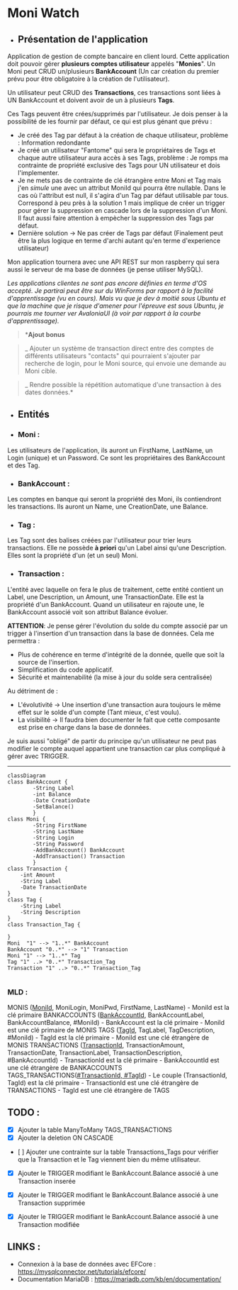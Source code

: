 # Moni Watch

  

-  ## Présentation de l'application

  

Application de gestion de compte bancaire en client lourd. Cette application doit pouvoir gérer **plusieurs comptes utilisateur** appelés "**Monies**". Un Moni peut CRUD un/plusieurs **BankAccount** (Un car création du premier prévu pour être obligatoire à la création de l'utilisateur).

Un utilisateur peut CRUD des **Transactions**, ces transactions sont liées à UN BankAccount et doivent avoir de un à plusieurs **Tags**.

Ces Tags peuvent être crées/supprimés par l'utilisateur. Je dois penser à la possibilité de les fournir par défaut, ce qui est plus génant que prévu :
- Je créé des Tag par défaut à la création de chaque utilisateur, problème : Information redondante
- Je créé un utilisateur "Fantome" qui sera le propriétaires de Tags et chaque autre utilisateur aura accès à ses Tags, problème : Je romps ma contrainte de propriété exclusive des Tags pour UN utilisateur et dois l'implementer.
- Je ne mets pas de contrainte de clé étrangère entre Moni et Tag mais j'en *simule* une avec un attribut MoniId qui pourra être nullable. Dans le cas où l'attribut est null, il s'agira d'un Tag par défaut utilisable par tous. Correspond à peu près à la solution 1 mais implique de créer un trigger pour gérer la suppression en cascade lors de la suppression d'un Moni. Il faut aussi faire attention à empècher la suppression des Tags par défaut. 
- Dernière solution -> Ne pas créer de Tags par défaut (Finalement peut être la plus logique en terme d'archi autant qu'en terme d'experience utilisateur)

Mon application tournera avec une API REST sur mon raspberry qui sera aussi le serveur de ma base de données (je pense utiliser MySQL).

*Les applications clientes ne sont pas encore définies en terme d'OS accepté. Je partirai peut être sur du WinForms par rapport à la facilité d'apprentissage (vu en cours). Mais vu que je dev à moitié sous Ubuntu et que la machine que je risque d'amener pour l'épreuve est sous Ubuntu, je pourrais me tourner ver AvaloniaUI (à voir par rapport à la courbe d'apprentissage).*

  

> ***Ajout bonus**

>_ Ajouter un système de transaction direct entre des comptes de différents utilisateurs "contacts" qui pourraient s'ajouter par recherche de login, pour le Moni source, qui envoie une demande au Moni cible.

>_ Rendre possible la répétition automatique d'une transaction à des dates données.*

  

-  ## Entités

-  ### Moni :

Les utilisateurs de l'application, ils auront un FirstName, LastName, un Login (unique) et un Password. Ce sont les propriétaires des BankAccount et des Tag.

-  ### BankAccount :

Les comptes en banque qui seront la propriété des Moni, ils contiendront les transactions. Ils auront un Name, une CreationDate, une Balance.

-  ### Tag :

Les Tag sont des balises créées par l'utilisateur pour trier leurs transactions. Elle ne possède **à priori** qu'un Label ainsi qu'une Description. Elles sont la propriété d'un (et un seul) Moni.

-  ### Transaction :

L'entité avec laquelle on fera le plus de traitement, cette entité contient un Label, une Description, un Amount, une TransactionDate. Elle est la propriété d'un BankAccount. Quand un utilisateur en rajoute une, le BankAccount associé voit son attribut Balance évoluer.

**ATTENTION**: Je pense gérer l'évolution du solde du compte associé par un trigger à l'insertion d'un transaction dans la base de données.
Cela me permettra :
- Plus de cohérence en terme d'intégrité de la donnée, quelle que soit la source de l'insertion.
- Simplification du code applicatif.
- Sécurité et maintenabilité (la mise à jour du solde sera centralisée)

Au détriment de :
- L'évolutivité -> Une insertion d'une transaction aura toujours le même effet sur le solde d'un compte (Tant mieux, c'est voulu).
- La visibilité -> Il faudra bien documenter le fait que cette composante est prise en charge dans la base de données.
	
Je suis aussi "obligé" de partir du principe qu'un utilisateur ne peut pas modifier le compte auquel appartient une transaction car plus compliqué à gérer avec TRIGGER.

----------------------------------------------


```mermaid
classDiagram
class BankAccount {
		-String Label
		-int Balance
		-Date CreationDate
		-SetBalance()
		}
class Moni {
		-String FirstName
		-String LastName
		-String Login
		-String Password
		-AddBankAccount() BankAccount
		-AddTransaction() Transaction
		}
class Transaction {
	-int Amount
	-String Label
	-Date TransactionDate	
}
class Tag {
	-String Label
	-String Description
}
class Transaction_Tag {
	
}
Moni  "1" --> "1..*" BankAccount
BankAccount "0..*" --> "1" Transaction
Moni "1" --> "1..*" Tag
Tag "1" ..> "0..*" Transaction_Tag
Transaction "1" ..> "0..*" Transaction_Tag
		
```

### MLD :
MONIS (<u>MoniId</u>, MoniLogin, MoniPwd, FirstName, LastName)
    - MoniId est la clé primaire
BANKACCOUNTS (<u>BankAccountId</u>, BankAccountLabel, BankAccountBalance, #MoniId)
    - BankAccount est la clé primaire
    - MoniId est une clé primaire de MONIS
TAGS (<u>TagId</u>, TagLabel, TagDescription, #MoniId)
    - TagId est la clé primaire
    - MoniId est une clé étrangère de MONIS
TRANSACTIONS (<u>TransactionId</u>, TransactionAmount, TransactionDate, TransactionLabel, TransactionDescription, #BankAccountId)
    - TransactionId est la clé primaire
    - BankAccountId est une clé étrangère de BANKACCOUNTS
TAGS_TRANSACTIONS(<u>#TransactionId, #TagId</u>)
    - Le couple (TransactionId, TagId) est la clé primaire
    - TransactionId est une clé étrangère de TRANSACTIONS
    - TagId est une clé étrangère de TAGS


## TODO :

- [X] Ajouter la table ManyToMany TAGS_TRANSACTIONS
- [X] Ajouter la deletion ON CASCADE
- [ ] Ajouter une contrainte sur la table Transactions_Tags pour vérifier que la Transaction et le Tag viennent bien du même utilisateur.
- [X] Ajouter le TRIGGER modifiant le BankAccount.Balance associé à une Transaction inserée
- [X] Ajouter le TRIGGER modifiant le BankAccount.Balance associé à une Transaction supprimée 
- [X] Ajouter le TRIGGER modifiant le BankAccount.Balance associé à une Transaction modifiée 


## LINKS :
- Connexion à la base de données avec EFCore : https://mysqlconnector.net/tutorials/efcore/
- Documentation MariaDB : https://mariadb.com/kb/en/documentation/